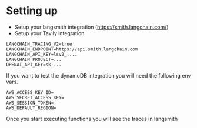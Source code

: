 # Setting up

- Setup your langsmith integration (https://smith.langchain.com/)
- Setup your Tavily integration


```
LANGCHAIN_TRACING_V2=true
LANGCHAIN_ENDPOINT=https://api.smith.langchain.com
LANGCHAIN_API_KEY=lsv2_....
LANGCHAIN_PROJECT=...
OPENAI_API_KEY=sk-...
```

If you want to test the dynamoDB integration you will need the following env vars. 

```
AWS_ACCESS_KEY_ID=
AWS_SECRET_ACCESS_KEY=
AWS_SESSION_TOKEN=
AWS_DEFAULT_REGION=
```

Once you start executing functions you will see the traces in langsmith